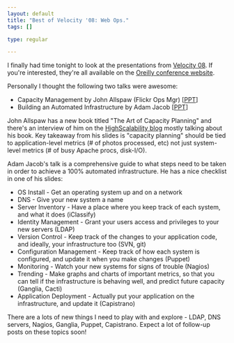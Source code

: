 ```yaml
--- 
layout: default
title: "Best of Velocity '08: Web Ops."
tags: []

type: regular

---
```

I finally had time tonight to look at the presentations from [Velocity 08](http://en.oreilly.com/velocity2008/public/schedule/proceedings). If you're interested, they're all available on the [Oreilly conference website](http://en.oreilly.com/velocity2008/public/schedule/proceedings).

Personally I thought the following two talks were awesome:

*  Capacity Management by John Allspaw (Flickr Ops Mgr) [[PPT](http://assets.en.oreilly.com/1/event/7/Capacity%20Management%20Presentation.ppt)]
*  Building an Automated Infrastructure by Adam Jacob [[PPT](http://assets.en.oreilly.com/1/event/7/Building%20an%20Automated%20Infrastructure%20Presentation.ppt)]

John Allspaw has a new book titled "The Art of Capacity Planning" and there's an interview of him on the [HighScalability blog](http://highscalability.com/how-succeed-capacity-planning-without-really-trying-interview-flickrs-john-allspaw-his-new-book) mostly talking about his book. Key takeaway from his slides is "capacity planning" should be tied to application-level metrics (# of photos processed, etc) not just system-level metrics (# of busy Apache procs, disk-I/O). 

Adam Jacob's talk is a comprehensive guide to what steps need to be taken in order to achieve a 100% automated infrastructure. He has a nice checklist in one of his slides:

* OS Install - Get an operating system up and on a network
* DNS - Give your new system a name
* Server Inventory - Have a place where you keep track of each system, and what it does (iClassify)
* Identity Management - Grant your users access and privileges to your new servers (LDAP)
* Version Control - Keep track of the changes to your application code, and ideally, your infrastructure too (SVN, git)
* Configuration Management - Keep track of how each system is configured, and update it when you make changes (Puppet)
* Monitoring - Watch your new systems for signs of trouble (Nagios)
* Trending - Make graphs and charts of important metrics, so that you can tell if the infrastructure is behaving well, and predict future capacity (Ganglia, Cacti)
* Application Deployment - Actually put your application on the infrastructure, and update it (Capistrano)

There are a lots of new things I need to play with and explore - LDAP, DNS servers, Nagios, Ganglia, Puppet, Capistrano. Expect a lot of follow-up posts on these topics soon!
